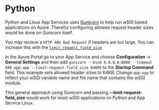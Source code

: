 # Python

Python and Linux App Services uses [Gunicorn](https://gunicorn.org/) to help run wSGI based applications on Azure. Therefor configuring allowed request header sizes would be done on Gunicorn itself.

You may recieve a `HTTP 400 Bad Request` if headers are too large. You can increase this with the [`limit_request_field_size`](https://docs.gunicorn.org/en/stable/settings.html#limit-request-field-size)

In the Azure Portal go to your App Service and choose **Configuration** -> **General Settings** and then add `gunicorn --bind 0.0.0.0:8000 --timeout 600 app:app --limit-request-field_size 64000` to the **Startup Command** field. This example sets allowed header sizes to 64KB. Change `app:app` to reflect your wSGI variable name and file name that contains the wSGI module.

This general approach using Gunicorn and passing **--limit-request-field_size** would work for most wSGI applications on Python and App Service Linux.